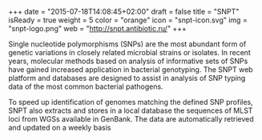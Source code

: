 +++
date = "2015-07-18T14:08:45+02:00"
draft = false
title = "SNPT"
isReady = true
weight = 5
color = "orange"
icon = "snpt-icon.svg"
img = "snpt-logo.png"
web = "http://snpt.antibiotic.ru/"
+++

Single nucleotide polymorphisms (SNPs) are the most abundant form of genetic variations in closely related microbial strains or isolates. In recent years, molecular methods based on analysis of informative sets of SNPs have gained increased application in bacterial genotyping. The SNPT web platform and databases are designed to assist in analysis of SNP typing data of the most common bacterial pathogens. 

<!-- The SNPT web application provides the following functionality:

1. allows querying the isolate database according to specific criteria;
2. allows user to define a set of SNP positions from any MLST loci used in the the commonly accepted typing schemes (this functionality may be extended in the future to include other chromosomal loci);
3.  calculates the theoretical Simpson’s index of diversity (D-value) for the defined SNP set with respect to the existing MLST schemes;
4.  takes the input of isolates SNP profiles and finds matching or similar sequence types (STs) from MLST databases, genome sequences from GenBank, and isolates profiles from SNPT database;
5.  performs cluster analysis of SNP profiles and allelic profiles of matching STs (by using [PHYLOViZ Online platform](https://online.phyloviz.net/index) or [PHYLOViZ](http://www.phyloviz.net) desktop program);
6.  displays geographic distribution of isolates matching the defined SNP profiles on an interactive map;
7.  provides two-way interface with [AMRmap](https://amrmap.com) platform that allows displaying the antibiotic susceptibility data (MIC distributions) of isolates according to their SNP types.

The SNPT species-specific databases contain the data on:

1.  isolate characteristics (e.g. source, geographical origin, date of isolation etc.) and SNP profiles;
2.  definitions of MLST alleles and allele sequences of MLST loci automatically retrieved from [PubMLST](https://pubmlst.org) and [BIGSdb](https://bigsdb.pasteur.fr) databases. -->

To speed up identification of genomes matching the defined SNP profiles, SNPT also extracts and stores in a local database the sequences of MLST loci from WGSs available in GenBank. The data are automatically retrieved and updated on a weekly basis